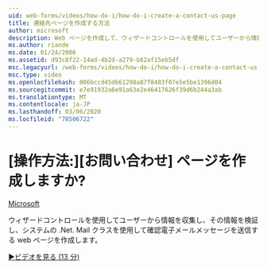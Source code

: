 ```yaml
---
uid: web-forms/videos/how-do-i/how-do-i-create-a-contact-us-page
title: 連絡先ページを作成する方法
author: microsoft
description: Web ページを作成して、ウィザードコントロールを使用してユーザーから情報を収集し、その情報を検証し、システムの .Net. Mail クラスを使用して構成するを送信します...
ms.author: riande
ms.date: 01/24/2006
ms.assetid: d93c8f22-14ad-4b2d-a279-b62af15eb5df
msc.legacyurl: /web-forms/videos/how-do-i/how-do-i-create-a-contact-us-page
msc.type: video
ms.openlocfilehash: 006bccd45d661298a87f8483f07e5e5be1396d04
ms.sourcegitcommit: e7e91932a6e91a63e2e46417626f39d6b244a3ab
ms.translationtype: MT
ms.contentlocale: ja-JP
ms.lasthandoff: 03/06/2020
ms.locfileid: "78506722"
---
```

# <a name="how-do-i-create-a-contact-us-page"></a>[操作方法:][お問い合わせ] ページを作成しますか?

[Microsoft](https://github.com/microsoft)

ウィザードコントロールを使用してユーザーから情報を収集し、その情報を検証し、システムの .Net. Mail クラスを使用して確認電子メールメッセージを送信する web ページを作成します。

[&#9654;ビデオを見る (13 分)](https://channel9.msdn.com/Blogs/ASP-NET-Site-Videos/how-do-i-create-a-contact-us-page)
